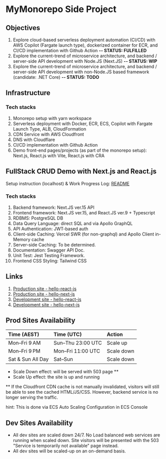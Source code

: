 # MyMonorepo Side Project

## Objectives
1. Explore cloud-based serverless deployment automation (CI/CD) with AWS Copilot (Fargate launch type), dockerized container for ECR, and CI/CD implementation with Github Action 
**-- STATUS: FULFILLED**
2. Explore the current-trend of microservice architecture, and backend / server-side API development with Node.JS (Next.JS) 
**-- STATUS: WIP**
3. Explore the current-trend of microservice architecture, and backend / server-side API development with non-Node.JS based framework (candidate: .NET Core) 
**-- STATUS: TODO**   

## Infrastructure
### Tech stacks
1. Monorepo setup with yarn workspace
2. Serverless deployment with Docker, ECR, ECS, Copilot with Fargate Launch Type, ALB, CloudFormation
3. CDN Service with AWS Cloudfront
4. DNS with Cloudflare
6. CI/CD implementation with Github Action
7. Demo front-end pages/projects (as part of the monorepo setup): Next.js, React.js with Vite, React.js with CRA 

## FullStack CRUD Demo with Next.js and React.js
Setup instruction (localhost) & Work Progress Log: [README](https://github.com/hey-you-d/mymonorepo/blob/master/myapps/hello-next-js/README.md)

### Tech stacks
1. Backend framework: Next.JS ver.15 API 
2. Frontend framework: Next.JS ver.15, and React.JS ver.9 + Typescript
2. RDBMS: PostgreSQL DB
3. Data Query Language: direct SQL and via Apollo GraphQL
4. API Authentication: JWT-based auth
5. Client-side Caching: Vercel SWR (for non-graphql) and Apollo Client in-Memory cache
6. Server-side Caching: To be determined. 
7. Documentation: Swagger API Doc.
8. Unit Test: Jest Testing Framework.
9. Frontend CSS Styling: Tailwind CSS

## Links
1. [Production site - hello-react-js](https://www.yudimankwanmas.com)
2. [Production site - hello-next-js](https://www.yudimankwanmas.com/hello-next-js) 
3. [Development site - hello-react-js](https://dev.yudimankwanmas.com)
4. [Development site - hello-next-js](https://dev.yudimankwanmas.com/hello-next-js) 

## Prod Sites Availability
| Time (AEST)         | Time (UTC)         | Action     |
| :------------------ | :----------------- | :--------- |
| Mon–Fri 9 AM        | Sun–Thu 23:00 UTC  | Scale up   |
| Mon–Fri 9 PM        | Mon–Fri 11:00 UTC  | Scale down |
| Sat & Sun All Day   | Sat–Sun            | Scale down |

* Scale Down effect: will be served with 503 page **  
* Scale Up effect: the site is up and running

** If the Cloudfront CDN cache is not manually invalidated, visitors will still be able to see the cached HTML/JS/CSS. However, backend service is no longer serving the traffic.  

hint: This is done via ECS Auto Scaling Configuration in ECS Console

## Dev Sites Availability
* All dev sites are scaled down 24/7. No Load balanced web services are running when scaled down. Site visitors  will be presented with the 503 "Service is temporarily not available" page instead. 
* All dev sites will be scaled-up on an on-demand basis. 